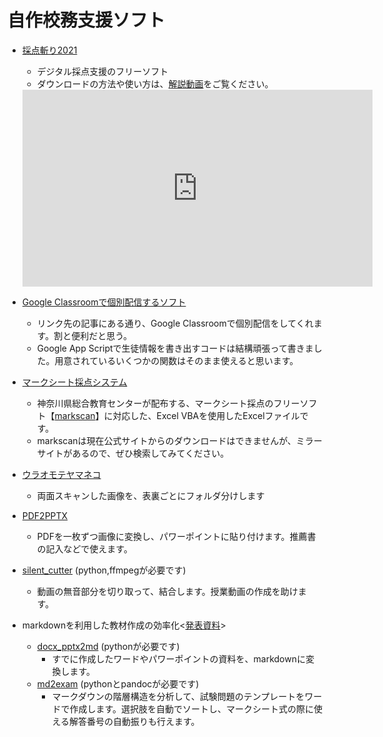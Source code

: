# 自作校務支援ソフト
* [採点斬り2021](https://github.com/phys-ken/saitenGiri2021)
  * デジタル採点支援のフリーソフト
  * ダウンロードの方法や使い方は、[解説動画](https://www.youtube.com/watch?v=zhaWaxFah2g)をご覧ください。
  <iframe width="560" height="315" src="https://www.youtube.com/embed/zhaWaxFah2g" title="YouTube video player" frameborder="0" allow="accelerometer; autoplay; clipboard-write; encrypted-media; gyroscope; picture-in-picture" allowfullscreen></iframe>

* [Google Classroomで個別配信するソフト](https://qiita.com/phys-ken/items/269a118df0bc0c895ad4)
  * リンク先の記事にある通り、Google Classroomで個別配信をしてくれます。割と便利だと思う。
  * Google App Scriptで生徒情報を書き出すコードは結構頑張って書きました。用意されているいくつかの関数はそのまま使えると思います。

* [マークシート採点システム](https://drive.google.com/drive/folders/106lB3aDrM7yY0l4laEngrddTJC2fYUjC?usp=sharing)
  * 神奈川県総合教育センターが配布する、マークシート採点のフリーソフト【[markscan](https://www.pen-kanagawa.ed.jp/edu-ctr/kenkyu/marksheet.html)】に対応した、Excel VBAを使用したExcelファイルです。
  * markscanは現在公式サイトからのダウンロードはできませんが、ミラーサイトがあるので、ぜひ検索してみてください。

* [ウラオモテヤマネコ](https://phys-ken.github.io/uraomoteYamaneko/)
  * 両面スキャンした画像を、表裏ごとにフォルダ分けします

* [PDF2PPTX](https://github.com/phys-ken/pdf2pptx_win_mac)
  * PDFを一枚ずつ画像に変換し、パワーポイントに貼り付けます。推薦書の記入などで使えます。

* [silent_cutter](https://github.com/phys-ken/silent_cutter) (python,ffmpegが必要です)
  * 動画の無音部分を切り取って、結合します。授業動画の作成を助けます。


* markdownを利用した教材作成の効率化<[発表資料](https://www2.hamajima.co.jp/~tenjin/ypc/217/20210725markdown.pdf)>
  * [docx_pptx2md](https://github.com/phys-ken/docx_pptx2md) (pythonが必要です)
    * すでに作成したワードやパワーポイントの資料を、markdownに変換します。
  * [md2exam](https://github.com/phys-ken/md2exam) (pythonとpandocが必要です)
    * マークダウンの階層構造を分析して、試験問題のテンプレートをワードで作成します。選択肢を自動でソートし、マークシート式の際に使える解答番号の自動振りも行えます。
